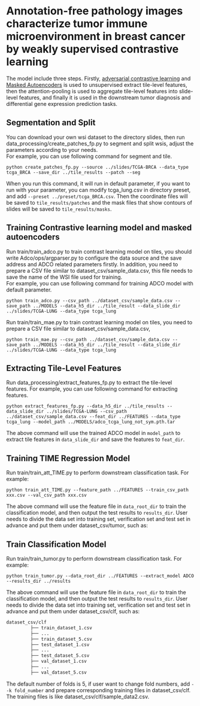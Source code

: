# Annotation-free pathology images characterize tumor immune microenvironment in breast cancer by weakly supervised contrastive learning  

The model include three steps. 
Firstly, [adversarial contrastive learning](https://arxiv.org/abs/2011.08435) and [Masked Autoencoders](https://arxiv.org/abs/2111.06377) is used to unsupervised extract tile-level features, 
then the attention-pooling is used to aggregate tile-level features into slide-level features, 
and finally it is used in the downstream tumor diagnosis and differential gene expression prediction tasks.


## Segmentation and Split
You can download your own wsi dataset to the directory slides, 
then run data_processing/create_patches_fp.py to segment and split wsis, 
adjust the parameters according to your needs.  
For example, you can use following command for segment and tile.  
``` shell
python create_patches_fp.py --source ../slides/TCGA-BRCA --data_type tcga_BRCA --save_dir ../tile_results --patch --seg
```  
When you run this command, it will run in default parameter, if you want to run with your parameter, you can modify tcga_lung.csv in directory preset, and add ```--preset ../preset/tcga_BRCA.csv```.
Then the coordinate files will be saved to ```tile_results/patches``` 
and the mask files that show contours of slides will be saved to ```tile_results/masks```.

## Training Contrastive learning model and masked autoencoders
Run train/train_adco.py to train contrast learning model on tiles,
you should write Adco/ops/argparser.py to configure the data source
and the save address and ADCO related parameters firstly.
In addition, you need to prepare a CSV file similar to dataset_csv/sample_data.csv,
this file needs to save the name of the WSI file used for training.  
For example, you can use following command for training ADCO model with default parameter.  
``` shell
python train_adco.py --csv_path ../dataset_csv/sample_data.csv --save_path ../MODELS --data_h5_dir ../tile_result --data_slide_dir ../slides/TCGA-LUNG --data_type tcga_lung
```  

Run train/train_mae.py to train contrast learning model on tiles,
you need to prepare a CSV file similar to dataset_csv/sample_data.csv,
``` shell
python train_mae.py --csv_path ../dataset_csv/sample_data.csv --save_path ../MODELS --data_h5_dir ../tile_result --data_slide_dir ../slides/TCGA-LUNG --data_type tcga_lung
``` 


## Extracting Tile-Level Features
Run data_processing/extract_features_fp.py to extract the tile-level features.
For example, you can use following command for extracting features.  
``` shell
python extract_features_fp.py --data_h5_dir ../tile_results --data_slide_dir ../slides/TCGA-LUNG --csv_path ../dataset_csv/sample_data.csv --feat_dir ../FEATURES --data_type tcga_lung --model_path ../MODELS/adco_tcga_lung_not_sym.pth.tar
```  
The above command will use the trained ADCO model in ```model_path``` to extract tile features in ```data_slide_dir```
and save the features to ```feat_dir```. 

## Training TIME Regression Model
Run train/train_att_TIME.py to perform downstream classification task. For example:  
``` shell
python train_att_TIME.py --feature_path ../FEATURES --train_csv_path xxx.csv --val_csv_path xxx.csv
```
The above command will use the feature file in ```data_root_dir``` to train the classification model, and then output the test results to ```results_dir```.
User needs to divide the data set into training set, verification set and test set in advance and put them under dataset_csv/tumor, such as:  

## Train Classification Model

Run train/train_tumor.py to perform downstream classification task. For example:  
``` shell
python train_tumor.py --data_root_dir ../FEATURES --extract_model ADCO --results_dir ../results
```  
The above command will use the feature file in ```data_root_dir``` to train the classification model, and then output the test results to ```results_dir```.
User needs to divide the data set into training set, verification set and test set in advance and put them under dataset_csv/clf, such as:  
``` bash
dataset_csv/clf
	     ├── train_dataset_1.csv
	     ├── ...
	     ├── train_dataset_5.csv
	     ├── test_dataset_1.csv
	     ├── ...
	     ├── test_dataset_5.csv
	     ├── val_dataset_1.csv
	     ├── ...
	     ├── val_dataset_5.csv
```  
The default number of folds is 5, if user want to change fold numbers, add ```--k fold_number``` and prepare corresponding training files in dataset_csv/clf.
The training files is like dataset_csv/clf/sample_data2.csv.


